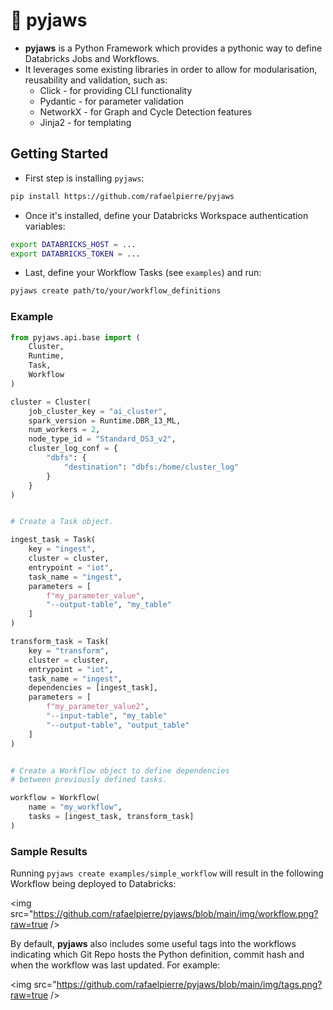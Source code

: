 # 🦈 pyjaws

* **pyjaws** is a Python Framework which provides a pythonic way to define Databricks Jobs and Workflows.
* It leverages some existing libraries in order to allow for modularisation, reusability and validation, such as:
    * Click - for providing CLI functionality
    * Pydantic - for parameter validation
    * NetworkX - for Graph and Cycle Detection features
    * Jinja2 - for templating

## Getting Started

* First step is installing `pyjaws`:

```bash
pip install https://github.com/rafaelpierre/pyjaws
```

* Once it's installed, define your Databricks Workspace authentication variables:

```bash
export DATABRICKS_HOST = ...
export DATABRICKS_TOKEN = ...
```

* Last, define your Workflow Tasks (see `examples`) and run:

```bash
pyjaws create path/to/your/workflow_definitions
```

### Example

```python
from pyjaws.api.base import (
    Cluster,
    Runtime,
    Task,
    Workflow
)

cluster = Cluster(
    job_cluster_key = "ai_cluster",
    spark_version = Runtime.DBR_13_ML,
    num_workers = 2,
    node_type_id = "Standard_DS3_v2",
    cluster_log_conf = {
        "dbfs": {
            "destination": "dbfs:/home/cluster_log"
        }
    }
)


# Create a Task object.

ingest_task = Task(
    key = "ingest",
    cluster = cluster,
    entrypoint = "iot",
    task_name = "ingest",
    parameters = [
        f"my_parameter_value",
        "--output-table", "my_table"
    ]
)

transform_task = Task(
    key = "transform",
    cluster = cluster,
    entrypoint = "iot",
    task_name = "ingest",
    dependencies = [ingest_task],
    parameters = [
        f"my_parameter_value2",
        "--input-table", "my_table"
        "--output-table", "output_table"
    ]
)


# Create a Workflow object to define dependencies
# between previously defined tasks.

workflow = Workflow(
    name = "my_workflow",
    tasks = [ingest_task, transform_task]
)
```

### Sample Results

Running `pyjaws create examples/simple_workflow` will result in the following Workflow being deployed to Databricks:

<img src="https://github.com/rafaelpierre/pyjaws/blob/main/img/workflow.png?raw=true />

By default, **pyjaws** also includes some useful tags into the workflows indicating which Git Repo hosts the Python definition, commit hash and when the workflow was last updated. For example:

<img src="https://github.com/rafaelpierre/pyjaws/blob/main/img/tags.png?raw=true />
